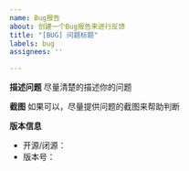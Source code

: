 ```yaml
---
name: Bug报告
about: 创建一个Bug报告来进行反馈
title: "[BUG] 问题标题"
labels: bug
assignees: ''

---
```


**描述问题**
尽量清楚的描述你的问题

**截图**
如果可以，尽量提供问题的截图来帮助判断

**版本信息**
 - 开源/闭源：
- 版本号：
